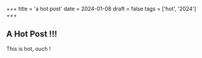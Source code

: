 +++
title = 'a hot post'
date = 2024-01-08
draft = false
tags = ['hot', '2024']
+++

## A Hot Post !!!

This is hot, ouch ! 